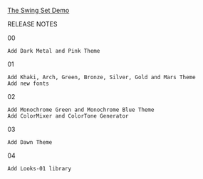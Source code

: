 [The Swing Set Demo](https://github.com/x-jrga/swingset2 "The Swing Set Demo")

RELEASE NOTES

00

    Add Dark Metal and Pink Theme
    
01 

    Add Khaki, Arch, Green, Bronze, Silver, Gold and Mars Theme
    Add new fonts
02 

    Add Monochrome Green and Monochrome Blue Theme
    Add ColorMixer and ColorTone Generator
03 

    Add Dawn Theme
    
04 

    Add Looks-01 library

